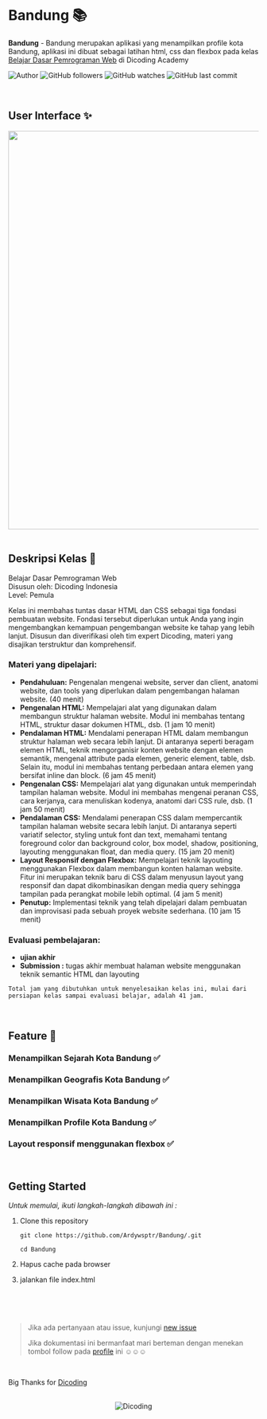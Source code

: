 # Bandung 📚

**Bandung** - Bandung merupakan aplikasi yang menampilkan profile kota Bandung, aplikasi ini dibuat sebagai latihan html, css dan flexbox pada kelas [Belajar Dasar Pemrograman Web](https://www.dicoding.com/academies/123) di Dicoding Academy

![Author](https://img.shields.io/badge/made%20by-Ardywsptr-blue)
![GitHub followers](https://img.shields.io/github/followers/Ardywsptr?style=social)
![GitHub watches](https://img.shields.io/github/stars/Ardywsptr/Bandung-3?style=social)
![GitHub last commit](https://img.shields.io/github/last-commit/Ardywsptr/Bandung)

<br clear="both">

## User Interface ✨

<div align="center">
<img src="https://i.postimg.cc/9F7zMJWm/Natural-Mockup-Freebie-Lead-Magnet-Facebook-Post-1.png" alt"TodoApps" width="800">
</div>

<br clear="both">

## Deskripsi Kelas 🚀

Belajar Dasar Pemrograman Web <br>
Disusun oleh: Dicoding Indonesia <br>
Level: Pemula

Kelas ini membahas tuntas dasar HTML dan CSS sebagai tiga fondasi pembuatan website. Fondasi tersebut diperlukan untuk Anda yang ingin mengembangkan kemampuan pengembangan website ke tahap yang lebih lanjut. Disusun dan diverifikasi oleh tim expert Dicoding, materi yang disajikan terstruktur dan komprehensif.

### Materi yang dipelajari:

- **Pendahuluan:** Pengenalan mengenai website, server dan client, anatomi website, dan tools yang diperlukan dalam pengembangan halaman website. (40 menit)
- **Pengenalan HTML:** Mempelajari alat yang digunakan dalam membangun struktur halaman website. Modul ini membahas tentang HTML, struktur dasar dokumen HTML, dsb. (1 jam 10 menit)
- **Pendalaman HTML:** Mendalami penerapan HTML dalam membangun struktur halaman web secara lebih lanjut. Di antaranya seperti beragam elemen HTML, teknik mengorganisir konten website dengan elemen semantik, mengenal attribute pada elemen, generic element, table, dsb. Selain itu, modul ini membahas tentang perbedaan antara elemen yang bersifat inline dan block. (6 jam 45 menit)
- **Pengenalan CSS:** Mempelajari alat yang digunakan untuk memperindah tampilan halaman website. Modul ini membahas mengenai peranan CSS, cara kerjanya, cara menuliskan kodenya, anatomi dari CSS rule, dsb. (1 jam 50 menit)
- **Pendalaman CSS:** Mendalami penerapan CSS dalam mempercantik tampilan halaman website secara lebih lanjut. Di antaranya seperti variatif selector, styling untuk font dan text, memahami tentang foreground color dan background color, box model, shadow, positioning, layouting menggunakan float, dan media query. (15 jam 20 menit)
- **Layout Responsif dengan Flexbox:** Mempelajari teknik layouting menggunakan Flexbox dalam membangun konten halaman website. Fitur ini merupakan teknik baru di CSS dalam menyusun layout yang responsif dan dapat dikombinasikan dengan media query sehingga tampilan pada perangkat mobile lebih optimal. (4 jam 5 menit)
- **Penutup:** Implementasi teknik yang telah dipelajari dalam pembuatan dan improvisasi pada sebuah proyek website sederhana. (10 jam 15 menit)


### Evaluasi pembelajaran:

- **ujian akhir**
- **Submission :**  tugas akhir membuat halaman website menggunakan teknik semantic HTML dan layouting

`Total jam yang dibutuhkan untuk menyelesaikan kelas ini, mulai dari persiapan kelas sampai evaluasi belajar, adalah 41 jam.`

<br clear="both">

## Feature 🌟

### Menampilkan Sejarah Kota Bandung ✅

### Menampilkan Geografis Kota Bandung ✅

### Menampilkan Wisata Kota Bandung ✅

### Menampilkan Profile Kota Bandung ✅

### Layout responsif menggunakan flexbox ✅

<br clear="both">

## Getting Started

*Untuk memulai, ikuti langkah-langkah dibawah ini :*

1. Clone this repository
   
   `git clone https://github.com/Ardywsptr/Bandung/.git`

    `cd Bandung`
   
2. Hapus cache pada browser

3. jalankan file index.html

<br clear="both">
<br clear="both">
<br clear="both">

> Jika ada pertanyaan atau issue, kunjungi [new issue](https://github.com/Ardywsptr/Bandung/issues/new)
>
>Jika dokumentasi ini bermanfaat mari berteman dengan menekan tombol follow pada [profile](https://github.com/Ardywsptr) ini ☺☺☺

<br clear="both">

Big Thanks for [Dicoding](https://www.dicoding.com/)

<br clear="both">

<div align="center">
  <img src="https://user-images.githubusercontent.com/95717485/188485268-90e682b9-fce9-470b-836e-d8838079a309.png" alt="Dicoding">
</div>
